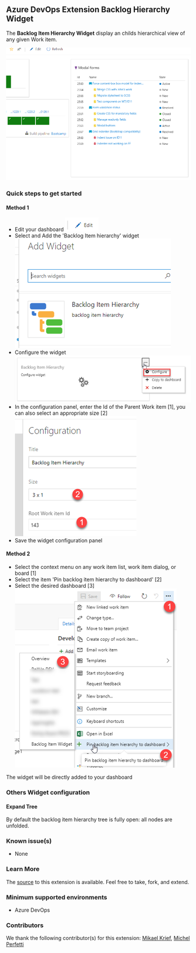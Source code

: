 ## Azure DevOps Extension Backlog Hierarchy Widget ##

The **Backlog Item Hierarchy Widget** display an childs hierarchical view of any given Work item.

![](/static/images/Screen1.png)

### Quick steps to get started ###

#### Method 1 ####

- Edit your dashboard ![edit dashboard](/static/images/edit-dashboard.png)
- Select and Add the 'Backlog Item hierarchy' widget
    ![add widget](/static/images/widget-catalog.png)
- Configure the widget
    ![configure widget](/static/images/config-widget.png)
- In the configuration panel, enter the Id of the Parent Work item [1], you can also select an appropriate size [2]
    ![configure widget item](/static/images/config-widget2.png)
- Save the widget configuration panel

#### Method 2 ####

- Select the context menu on any work item list, work item dialog, or board [1]
- Select the item 'Pin backlog item hierarchy to dashboard' [2]
- Select the desired dashboard [3]
    ![Add to dashboard](/static/images/add-dashboard.png)

The widget will be directly added to your dashboard

### Others Widget configuration ###

#### Expand Tree ####

By default the backlog item hierarchy tree is fully open: all nodes are unfolded.




### Known issue(s)

- None

### Learn More

The [source](https://github.com/Cellenza/Azure-DevOps-Extension-WI-Hierarchy-Widget) to this extension is available. Feel free to take, fork, and extend.


### Minimum supported environments ###

- Azure DevOps

### Contributors ###

We thank the following contributor(s) for this extension: [Mikael Krief](https://github.com/mikaelkrief), [Michel Perfetti](https://github.com/miiitch)
